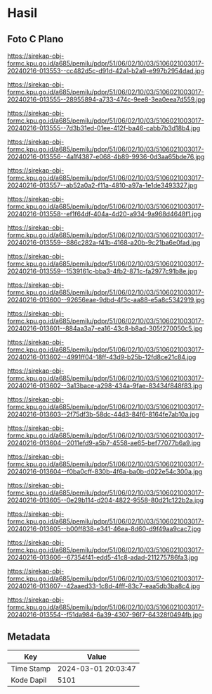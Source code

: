 # Hasil

## Foto C Plano

https://sirekap-obj-formc.kpu.go.id/a685/pemilu/pdpr/51/06/02/10/03/5106021003017-20240216-013553--cc482d5c-d91d-42a1-b2a9-e997b2954dad.jpg

https://sirekap-obj-formc.kpu.go.id/a685/pemilu/pdpr/51/06/02/10/03/5106021003017-20240216-013555--28955894-a733-474c-9ee8-3ea0eea7d559.jpg

https://sirekap-obj-formc.kpu.go.id/a685/pemilu/pdpr/51/06/02/10/03/5106021003017-20240216-013555--7d3b31ed-01ee-412f-ba46-cabb7b3d18b4.jpg

https://sirekap-obj-formc.kpu.go.id/a685/pemilu/pdpr/51/06/02/10/03/5106021003017-20240216-013556--4a1f4387-e068-4b89-9936-0d3aa65bde76.jpg

https://sirekap-obj-formc.kpu.go.id/a685/pemilu/pdpr/51/06/02/10/03/5106021003017-20240216-013557--ab52a0a2-f11a-4810-a97a-1e1de3493327.jpg

https://sirekap-obj-formc.kpu.go.id/a685/pemilu/pdpr/51/06/02/10/03/5106021003017-20240216-013558--ef1f64df-404a-4d20-a934-9a968d4648f1.jpg

https://sirekap-obj-formc.kpu.go.id/a685/pemilu/pdpr/51/06/02/10/03/5106021003017-20240216-013559--886c282a-f41b-4168-a20b-9c21ba6e0fad.jpg

https://sirekap-obj-formc.kpu.go.id/a685/pemilu/pdpr/51/06/02/10/03/5106021003017-20240216-013559--1539161c-bba3-4fb2-871c-fa2977c91b8e.jpg

https://sirekap-obj-formc.kpu.go.id/a685/pemilu/pdpr/51/06/02/10/03/5106021003017-20240216-013600--92656eae-9dbd-4f3c-aa88-e5a8c5342919.jpg

https://sirekap-obj-formc.kpu.go.id/a685/pemilu/pdpr/51/06/02/10/03/5106021003017-20240216-013601--884aa3a7-ea16-43c8-b8ad-305f270050c5.jpg

https://sirekap-obj-formc.kpu.go.id/a685/pemilu/pdpr/51/06/02/10/03/5106021003017-20240216-013602--4991ff04-18ff-43d9-b25b-12fd8ce21c84.jpg

https://sirekap-obj-formc.kpu.go.id/a685/pemilu/pdpr/51/06/02/10/03/5106021003017-20240216-013602--3a13bace-a298-434a-9fae-83434f848f83.jpg

https://sirekap-obj-formc.kpu.go.id/a685/pemilu/pdpr/51/06/02/10/03/5106021003017-20240216-013603--2f75df3b-58dc-44d3-84f6-8164fe7ab10a.jpg

https://sirekap-obj-formc.kpu.go.id/a685/pemilu/pdpr/51/06/02/10/03/5106021003017-20240216-013604--2011efd9-a5b7-4558-ae65-bef77077b6a9.jpg

https://sirekap-obj-formc.kpu.go.id/a685/pemilu/pdpr/51/06/02/10/03/5106021003017-20240216-013604--f0ba0cff-830b-4f6a-ba0b-d022e54c300a.jpg

https://sirekap-obj-formc.kpu.go.id/a685/pemilu/pdpr/51/06/02/10/03/5106021003017-20240216-013605--0e29b114-d204-4822-9558-80d21c122b2a.jpg

https://sirekap-obj-formc.kpu.go.id/a685/pemilu/pdpr/51/06/02/10/03/5106021003017-20240216-013605--b00ff838-e341-46ea-8d60-d9f49aa9cac7.jpg

https://sirekap-obj-formc.kpu.go.id/a685/pemilu/pdpr/51/06/02/10/03/5106021003017-20240216-013606--67354f41-edd5-41c8-adad-211275786fa3.jpg

https://sirekap-obj-formc.kpu.go.id/a685/pemilu/pdpr/51/06/02/10/03/5106021003017-20240216-013607--42aaed33-1c8d-4fff-83c7-eaa5db3ba8c4.jpg

https://sirekap-obj-formc.kpu.go.id/a685/pemilu/pdpr/51/06/02/10/03/5106021003017-20240216-013554--f51da984-6a39-4307-96f7-64328f0494fb.jpg


## Metadata

| Key        | Value               |
| ---------- | ------------------- |
| Time Stamp | 2024-03-01 20:03:47 |
| Kode Dapil | 5101                |



